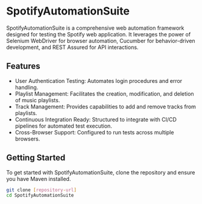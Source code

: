 # SpotifyAutomationSuite

SpotifyAutomationSuite is a comprehensive web automation framework designed for testing the Spotify web application. It leverages the power of Selenium WebDriver for browser automation, Cucumber for behavior-driven development, and REST Assured for API interactions.

## Features

- User Authentication Testing: Automates login procedures and error handling.
- Playlist Management: Facilitates the creation, modification, and deletion of music playlists.
- Track Management: Provides capabilities to add and remove tracks from playlists.
- Continuous Integration Ready: Structured to integrate with CI/CD pipelines for automated test execution.
- Cross-Browser Support: Configured to run tests across multiple browsers.

## Getting Started

To get started with SpotifyAutomationSuite, clone the repository and ensure you have Maven installed.

```bash
git clone [repository-url]
cd SpotifyAutomationSuite
